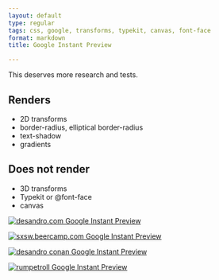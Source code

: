 ```yaml
---
layout: default
type: regular
tags: css, google, transforms, typekit, canvas, font-face
format: markdown
title: Google Instant Preview

---
```

This deserves more research and tests.

## Renders

* 2D transforms
* border-radius, elliptical border-radius
* text-shadow
* gradients

## Does not render

* 3D transforms
* Typekit or @font-face
* canvas

[![desandro.com Google Instant Preview](http://media.tumblr.com/tumblr_lbs5y8cSQ71qan2hw.png)](http://www.google.com/search?sourceid=chrome&ie=UTF-8&q=desandro)

[![sxsw.beercamp.com Google Instant Preview](http://media.tumblr.com/tumblr_lbs6fjXvHy1qan2hw.png)](http://www.google.com/search?sourceid=chrome&ie=UTF-8&q=sxsw+beercamp)

[![desandro conan Google Instant Preview](http://media.tumblr.com/tumblr_lbs6mu2DEa1qan2hw.png)](http://www.google.com/search?sourceid=chrome&ie=UTF-8&q=desandro+conan)

[![rumpetroll Google Instant Preview](http://media.tumblr.com/tumblr_lbs65dQlly1qan2hw.png)](http://www.google.com/search?sourceid=chrome&ie=UTF-8&q=rumpetroll)